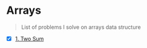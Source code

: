 # Arrays
> List of problems I solve on arrays data structure

- [x] [1. Two Sum](https://leetcode.com/problems/two-sum/)
